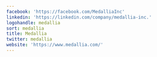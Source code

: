 ```yaml
---
facebook: 'https://facebook.com/MedalliaInc'
linkedin: 'https://linkedin.com/company/medallia-inc.'
logohandle: medallia
sort: medallia
title: Medallia
twitter: medallia
website: 'https://www.medallia.com/'
---
```

